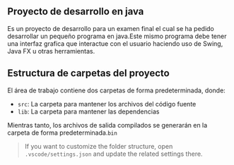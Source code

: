 ## Proyecto de desarrollo en java

Es un proyecto de desarrollo para un examen final el cual se ha pedido desarrollar un pequeño programa en java.Este mismo programa debe tener una interfaz grafica que interactue con el usuario haciendo uso de Swing, Java FX u otras herramientas.

## Estructura de carpetas del proyecto

El área de trabajo contiene dos carpetas de forma predeterminada, donde:

- `src`: La carpeta para mantener los archivos del código fuente
- `lib`: La carpeta para mantener las dependencias

Mientras tanto,  los archivos de salida compilados se generarán en la carpeta de forma predeterminada.`bin`

> If you want to customize the folder structure, open `.vscode/settings.json` and update the related settings there.
